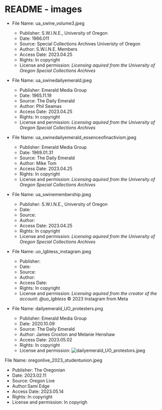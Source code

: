 # README - images

- File Name: ua_swine_volume3.jpeg
  - Publisher: S.W.I.N.E., University of Oregon
  - Date: 1966.011
  - Source: Special Collections Archives Univeristy of Oregon
  - Author: S.W.I.N.E. Members
  - Access Date: 2023.04.25
  - Rights: In copyright
  - License and permission: *Licensing aquired from the University of Oregon Special Collections Archives*


- File Name: ua_swinedailyemerald.jpeg
  - Publisher: Emerald Media Group
  - Date: 1965.11.19
  - Source: The Daily Emerald
  - Author: Phil Seamas
  - Access Date: 2023.04.25
  - Rights: In copyright
  - License and permission: *Licensing aquired from the University of Oregon Special Collections Archives*


- File Name: ua_swinedailyemerald_essenceofinactivism.jpeg
  - Publisher: Emerald Media Group
  - Date: 1969.01.31
  - Source: The Daily Emerald
  - Author: Mike Tom
  - Access Date: 2023.04.25
  - Rights: In copyright
  - License and permission: *Licensing aquired from the University of Oregon Special Collections Archives*

- File Name: ua_swinemembership.jpeg
  - Publisher: S.W.I.N.E., University of Oregon
  - Date:
  - Source:
  - Author:
  - Access Date: 2023.04.25
  - Rights: In copyright
  - License and permission: *Licensing aquired from the University of Oregon Special Collections Archives*

- File Name: uo_lgbtess_instagram.jpeg
  - Publisher:
  - Date:
  - Source:
  - Author:
  - Access Date:
  - Rights: In copyright
  - License and permission: *Licensing aquired from the creator of the account: @uo_lgbtess* © 2023 Instagram from Meta

- File Name: dailyemerald_UO_protesters.png
  - Publisher: Emerald Media Group
  - Date: 2020.10.09
  - Source: The Daily Emerald
  - Author: James Croxton and Melanie Henshaw
  - Access Date: 2023.05.02
  - Rights: In copyright
  - License and permission: ![dailyemerald_UO_protestors.jpeg](https://github.com/eng470-s23/jamieyanofskydemosight/blob/main/images/dailyemerald_2020_permissions.png)

File Name: oregonlive_2023_studentunion.jpeg
  - Publisher: The Oregonian
  - Date: 2023.02.11
  - Source: Oregon Live
  - Author:Sami Edge
  - Access Date: 2023.05.14
  - Rights: In copyright
  - License and permission: In copyrigh
